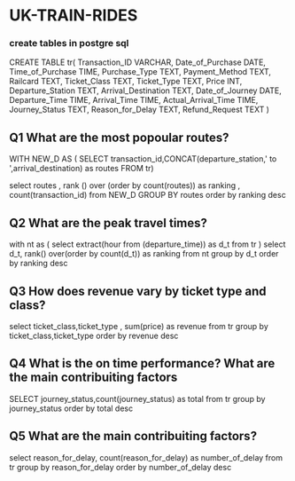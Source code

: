 # UK-TRAIN-RIDES

### create tables in postgre sql

CREATE TABLE tr(
	Transaction_ID VARCHAR,
    Date_of_Purchase DATE,
	Time_of_Purchase TIME,
	Purchase_Type TEXT,
	Payment_Method TEXT,
	Railcard TEXT,
	Ticket_Class TEXT,
	Ticket_Type TEXT,
	Price INT,
	Departure_Station TEXT,
	Arrival_Destination TEXT,
	Date_of_Journey DATE,
	Departure_Time TIME,
	Arrival_Time TIME,
	Actual_Arrival_Time TIME,
	Journey_Status TEXT,
	Reason_for_Delay TEXT,
	Refund_Request TEXT
)

## Q1 What are the most popoular routes?

WITH NEW_D AS (
	SELECT transaction_id,CONCAT(departure_station,' to ',arrival_destination) as routes
	FROM tr)

select routes ,
	rank () over (order by count(routes)) as ranking ,
	count(transaction_id)
	from NEW_D
	GROUP BY routes
	order by ranking desc

## Q2 What are the peak travel times?

with nt as (
	select extract(hour from (departure_time)) as d_t
	from tr
)
	select d_t,
rank() over(order by count(d_t)) as ranking
from nt
group by d_t
order by ranking desc

## Q3 How does revenue vary by ticket type and class?

select ticket_class,ticket_type , sum(price) as revenue
from tr
group by ticket_class,ticket_type
order by revenue desc

## Q4 What is the on time performance? What are the main contribuiting factors

SELECT journey_status,count(journey_status) as total 
from tr
group by journey_status
order by total desc

## Q5 What are the main contribuiting factors?

select reason_for_delay, count(reason_for_delay) as number_of_delay
from tr
group by reason_for_delay
order by number_of_delay desc
